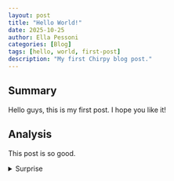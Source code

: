 ```yaml
---
layout: post
title: "Hello World!"
date: 2025-10-25
author: Ella Pessoni
categories: [Blog]
tags: [hello, world, first-post]
description: "My first Chirpy blog post."
---
```


## Summary
Hello guys, this is my first post. I hope you like it!

## Analysis
This post is so good.

<details>
<summary>Surprise</summary>
Congrats, you found me!
</details>
